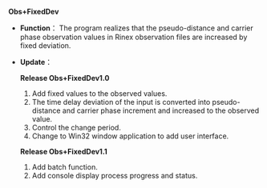 **Obs+FixedDev**

- **Function**： The program realizes that the pseudo-distance and carrier phase observation values in Rinex observation files are increased by fixed deviation.
- **Update**：
  
  **Release Obs+FixedDev1.0** 
  1. Add fixed values to the observed values.
  2. The time delay deviation of the input is converted into pseudo-distance and carrier phase increment and increased to the observed value.
  3. Control the change period.
  4. Change to Win32 window application to add user interface.
  
  **Release Obs+FixedDev1.1** 
  1. Add batch function.
  2. Add console display process progress and status.
